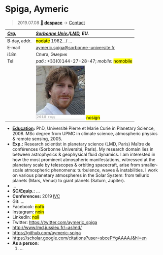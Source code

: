 # Spiga, Aymeric
> 2019.07.08 **[🚀](../index/index.md) [despace](index.md)** → [Contact](contact.md)

|*[Org.](contact.md)*|*[Sorbonne Univ.](sorbonne_univ.md)/[LMD](lmd.md), EU.*|
|:--|:--|
|B‑day, addr.| <mark>nodate</mark> 1982.. / … |
|E‑mail| <aymeric.spiga@sorbonne-universite.fr> |
|i18n| Спига, Эмерик |
|Tel|*раб.:* +33(0)144-27-28-47; *mobile:* <mark>nomobile</mark> |
|| [![](f/contact/s/spiga_001_photo_thumb.jpg)](f/contact/s/spiga_001_photo.jpg) <mark>nosign</mark> |

   - **[Education](edu.md):** PhD, Université Pierre et Marie Curie in Planetary Science, 2008. MSc degree from UPMC in climate science, atmospheric physics & remote sensing, 2005.
   - **Exp.:** Research scientist in planetary science (LMD, Paris) Maître de conférences (Sorbonne Université, Paris). My research domain lies in between astrophysics & geophysical fluid dynamics. I am interested in how the most prominent atmospheric manifestations, witnessed at the planetary scale by telescopes & orbiting spacecraft, arise from smaller-scale atmospheric phenomena: turbulence, waves & instabilities. I work on various planetary atmospheres in the Solar System: from telluric planets (Mars, Venus) to giant planets (Saturn, Jupiter).
   - …
   - **SC/Equip.:** …
   - **Conferences:** 2019 [IVC](ivc_2019.md)
   - Git: …
   - Facebook: <mark>nofb</mark>
   - Instagram: <mark>noin</mark>
   - LinkedIn: <mark>noli</mark>
   - Twitter: <https://twitter.com/aymeric_spiga>
   - <http://www.lmd.jussieu.fr/~aslmd/>
   - <https://github.com/aymeric-spiga>
   - <https://scholar.google.com/citations?user=sbcePYgAAAAJ&hl=en>
   - **As a person:**
      1. …
